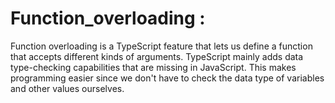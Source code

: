 # Function_overloading :

Function overloading is a TypeScript feature that lets us define a function that accepts different kinds of arguments. TypeScript mainly adds data type-checking capabilities that are missing in JavaScript. This makes programming easier since we don't have to check the data type of variables and other values ourselves.
